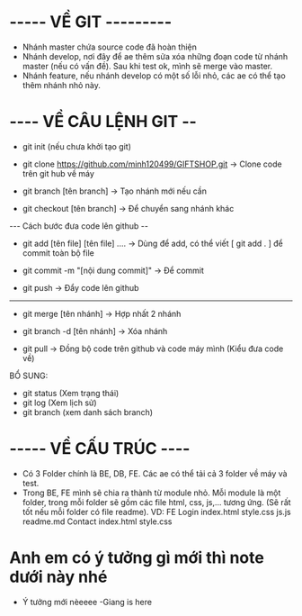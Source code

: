 # ----- VỀ GIT ---------
 - Nhánh master chứa source code đã hoàn thiện
 - Nhánh develop, nơi đây để ae thêm sửa xóa những đoạn code từ nhánh master (nếu có vấn đề). Sau khi test ok, mình sẽ merge vào master.
 - Nhánh feature, nếu nhánh develop có một số lỗi nhỏ, các ae có thể tạo thêm nhánh nhỏ này.
# ---- VỀ CÂU LỆNH GIT --
 - git init (nếu chưa khởi tạo git)
 - git clone https://github.com/minh120499/GIFTSHOP.git
    -> Clone code trên git hub về máy

 - git branch [tên branch] 
    -> Tạo nhánh mới nếu cần

 - git checkout [tên branch]
    -> Để chuyển sang nhánh khác

--- Cách bước đưa code lên github --
 - git add [tên file]  [tên file] ....
    -> Dùng để add, có thể viết [ git add . ] để commit toàn bộ file 

 - git commit -m "[nội dung commit]"
    -> Để commit 

- git push
     -> Đẩy code lên github

-----
 - git merge [tên nhánh]
    -> Hợp nhất 2 nhánh

 - git branch -d [tên nhánh]
    -> Xóa nhánh

 - git pull
      -> Đồng bộ code trên github và code máy mình (Kiểu đưa code về)

 BỔ SUNG:
 - git status (Xem trạng thái)
 - git log (Xem lịch sử)
 - git branch (xem danh sách branch)

# ----- VỀ CẤU TRÚC ----
 - Có 3 Folder chính là BE, DB, FE. Các ae có thể tải cả 3 folder về máy và test.
 - Trong BE, FE mình sẽ chia ra thành từ module nhỏ. Mỗi module là một folder, trong mỗi folder sẽ gồm các file html, css, js,... tương ứng. (Sẽ rất tốt nếu mỗi folder có file readme).
    VD: FE
          Login
            index.html
            style.css
            js.js
            readme.md
          Contact
            index.html
            style.css

# Anh em có ý tưởng gì mới thì note dưới này nhé
 - Ý tưởng mới nèeeee
 -Giang is here
